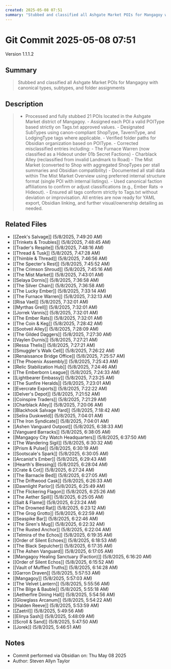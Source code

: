 ```yaml
---
created: 2025-05-08 07:51
summary: "Stubbed and classified all Ashgate Market POIs for Mangagoy with canonical types, subtypes, and folder assignments"
---
```


# Git Commit 2025-05-08 07:51

Version 1.1.1.2

## Summary
> Stubbed and classified all Ashgate Market POIs for Mangagoy with canonical types, subtypes, and folder assignments

## Description
> - Processed and fully stubbed 21 POIs located in the Ashgate Market district of Mangagoy. - Assigned each POI a valid POIType based strictly on Tags.txt approved values. - Designated SubTypes using canon-compliant ShopType, TavernType, and LodgingType tags where applicable. - Verified folder paths for Obsidian organization based on POIType. - Corrected misclassified entries including:   - The Furnace Warren (now classified as a Hideout under 01b Secret Factions)   - Charblack Alley (reclassified from invalid Landmark to Road)   - The Mist Market (converted to Shop with aggregated ShopTypes per stall summaries and Obsidian compatibility) - Documented all stall data within The Mist Market Overview using preferred internal structure format (single POI with internal listings). - Used canonical faction affiliations to confirm or adjust classifications (e.g., Ember Rats → Hideout). - Ensured all tags conform strictly to Tags.txt without deviation or improvisation.  All entries are now ready for YAML export, Obsidian linking, and further visual/ownership detailing as needed.

## Related Files
- [[Zeek's Salvage]] (5/8/2025, 7:49:20 AM)
- [[Trinkets & Troubles]] (5/8/2025, 7:48:45 AM)
- [[Trader's Respite]] (5/8/2025, 7:48:16 AM)
- [[Thread &  Tusk]] (5/8/2025, 7:47:28 AM)
- [[Thimble & Thread]] (5/8/2025, 7:46:56 AM)
- [[The Specter's Rest]] (5/8/2025, 7:45:52 AM)
- [[The Crimson Shroud]] (5/8/2025, 7:45:16 AM)
- [[The Mist Market]] (5/8/2025, 7:43:01 AM)
- [[Selaya Dornis]] (5/8/2025, 7:36:58 AM)
- [[The Silver Chain]] (5/8/2025, 7:36:58 AM)
- [[The Lucky Ember]] (5/8/2025, 7:33:14 AM)
- [[The Furnace Warren]] (5/8/2025, 7:32:13 AM)
- [[Risa Vael]] (5/8/2025, 7:32:01 AM)
- [[Myrthas Grell]] (5/8/2025, 7:32:01 AM)
- [[Jorrek Vannis]] (5/8/2025, 7:32:01 AM)
- [[The Ember Rats]] (5/8/2025, 7:32:01 AM)
- [[The Coin & Keg]] (5/8/2025, 7:28:42 AM)
- [[Sootveil Alley]] (5/8/2025, 7:28:09 AM)
- [[The Gilded Daggers]] (5/8/2025, 7:27:30 AM)
- [[Vaylen Durnis]] (5/8/2025, 7:27:21 AM)
- [[Ressa Thelis]] (5/8/2025, 7:27:21 AM)
- [[Smuggler's Walk Cell]] (5/8/2025, 7:26:22 AM)
- [[Renaissance Bridge Office]] (5/8/2025, 7:25:57 AM)
- [[The Phoenix Assembly]] (5/8/2025, 7:25:43 AM)
- [[Relic Stabilization Hub]] (5/8/2025, 7:24:46 AM)
- [[The Emberborn League]] (5/8/2025, 7:24:33 AM)
- [[Lightbearer Embassy]] (5/8/2025, 7:23:25 AM)
- [[The Sunfire Heralds]] (5/8/2025, 7:23:01 AM)
- [[Evercrate Exports]] (5/8/2025, 7:22:22 AM)
- [[Delver's Depot]] (5/8/2025, 7:21:52 AM)
- [[Coinspire Traders]] (5/8/2025, 7:21:29 AM)
- [[Charblack Alley]] (5/8/2025, 7:20:06 AM)
- [[Blackhook Salvage Yard]] (5/8/2025, 7:18:42 AM)
- [[Selira Duskweld]] (5/8/2025, 7:04:01 AM)
- [[The Iron Syndicate]] (5/8/2025, 7:04:01 AM)
- [[Ashen Vanguard Outpost]] (5/8/2025, 6:38:33 AM)
- [[Vanguard Barracks]] (5/8/2025, 6:38:05 AM)
- [[Mangagoy City Watch Headquarters]] (5/8/2025, 6:37:50 AM)
- [[The Wandering Sigil]] (5/8/2025, 6:30:32 AM)
- [[Prism & Pulse]] (5/8/2025, 6:30:19 AM)
- [[Sootscale's Spark]] (5/8/2025, 6:30:05 AM)
- [[Arcanist's Ember]] (5/8/2025, 6:29:43 AM)
- [[Hearth's Blessing]] (5/8/2025, 6:28:04 AM)
- [[Crate & Cot]] (5/8/2025, 6:27:24 AM)
- [[The Barnacle Bed]] (5/8/2025, 6:27:05 AM)
- [[The Driftwood Cask]] (5/8/2025, 6:26:33 AM)
- [[Dawnlight Parlor]] (5/8/2025, 6:25:49 AM)
- [[The Flickering Flagon]] (5/8/2025, 6:25:26 AM)
- [[The Aether Spill]] (5/8/2025, 6:25:05 AM)
- [[Salt & Flame]] (5/8/2025, 6:23:24 AM)
- [[The Drowned Rat]] (5/8/2025, 6:23:12 AM)
- [[The Grog Grotto]] (5/8/2025, 6:22:59 AM)
- [[Seaspike Bar]] (5/8/2025, 6:22:46 AM)
- [[The Siren's Mug]] (5/8/2025, 6:22:32 AM)
- [[The Rusted Anchor]] (5/8/2025, 6:22:04 AM)
- [[Telmira of the Echos]] (5/8/2025, 6:19:35 AM)
- [[Order of Silent Echoes]] (5/8/2025, 6:18:53 AM)
- [[The Black Sepulcher]] (5/8/2025, 6:17:35 AM)
- [[The Ashen Vanguard]] (5/8/2025, 6:17:05 AM)
- [[Mangagoy Healing Sanctuary (Faction)]] (5/8/2025, 6:16:20 AM)
- [[Order of Silent Echos]] (5/8/2025, 6:15:52 AM)
- [[Vault of Muffled Truths]] (5/8/2025, 6:14:28 AM)
- [[Garron Draven]] (5/8/2025, 5:57:53 AM)
- [[Mangagoy]] (5/8/2025, 5:57:03 AM)
- [[The Velvet Lantern]] (5/8/2025, 5:55:56 AM)
- [[The Bilge & Bauble]] (5/8/2025, 5:55:18 AM)
- [[Aetherfire Dining Hall]] (5/8/2025, 5:54:56 AM)
- [[Glowglass Arcanum]] (5/8/2025, 5:54:22 AM)
- [[Halden Reeve]] (5/8/2025, 5:53:59 AM)
- [[Zaetril]] (5/8/2025, 5:49:56 AM)
- [[Elinya Sash]] (5/8/2025, 5:48:09 AM)
- [[Scroll & Sand]] (5/8/2025, 5:47:50 AM)
- [[Jorek]] (5/8/2025, 5:46:51 AM)

## Notes
- Commit performed via Obsidian on: Thu May 08 2025
- Author: Steven Allyn Taylor

